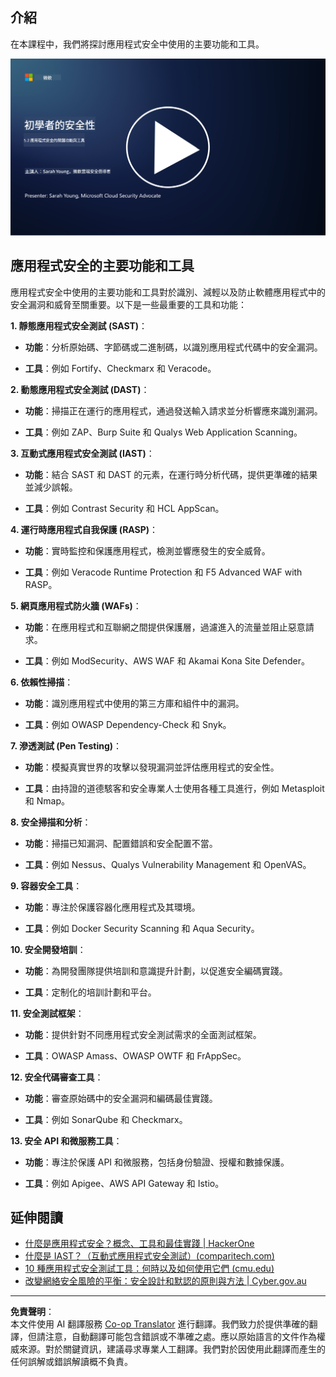 <!--
CO_OP_TRANSLATOR_METADATA:
{
  "original_hash": "790a3fa7e535ec60bb51bde13e759781",
  "translation_date": "2025-09-04T00:48:51+00:00",
  "source_file": "5.2 AppSec key capabilities.md",
  "language_code": "mo"
}
-->
## 介紹

在本課程中，我們將探討應用程式安全中使用的主要功能和工具。

[![觀看影片](../../translated_images/5-2_placeholder.35d943b10c4c6018ebe2bbdb7706a0d739ce9e54bdb35eaf2ad644d43f4cec60.mo.png)](https://learn-video.azurefd.net/vod/player?id=b562daa7-ab92-4cf4-a6dd-6b6a506edfac)

## 應用程式安全的主要功能和工具

應用程式安全中使用的主要功能和工具對於識別、減輕以及防止軟體應用程式中的安全漏洞和威脅至關重要。以下是一些最重要的工具和功能：

**1. 靜態應用程式安全測試 (SAST)**：

- **功能**：分析原始碼、字節碼或二進制碼，以識別應用程式代碼中的安全漏洞。

- **工具**：例如 Fortify、Checkmarx 和 Veracode。

**2. 動態應用程式安全測試 (DAST)**：

- **功能**：掃描正在運行的應用程式，通過發送輸入請求並分析響應來識別漏洞。

- **工具**：例如 ZAP、Burp Suite 和 Qualys Web Application Scanning。

**3. 互動式應用程式安全測試 (IAST)**：

- **功能**：結合 SAST 和 DAST 的元素，在運行時分析代碼，提供更準確的結果並減少誤報。

- **工具**：例如 Contrast Security 和 HCL AppScan。

**4. 運行時應用程式自我保護 (RASP)**：

- **功能**：實時監控和保護應用程式，檢測並響應發生的安全威脅。

- **工具**：例如 Veracode Runtime Protection 和 F5 Advanced WAF with RASP。

**5. 網頁應用程式防火牆 (WAFs)**：

- **功能**：在應用程式和互聯網之間提供保護層，過濾進入的流量並阻止惡意請求。

- **工具**：例如 ModSecurity、AWS WAF 和 Akamai Kona Site Defender。

**6. 依賴性掃描**：

- **功能**：識別應用程式中使用的第三方庫和組件中的漏洞。

- **工具**：例如 OWASP Dependency-Check 和 Snyk。

**7. 滲透測試 (Pen Testing)**：

- **功能**：模擬真實世界的攻擊以發現漏洞並評估應用程式的安全性。

- **工具**：由持證的道德駭客和安全專業人士使用各種工具進行，例如 Metasploit 和 Nmap。

**8. 安全掃描和分析**：

- **功能**：掃描已知漏洞、配置錯誤和安全配置不當。

- **工具**：例如 Nessus、Qualys Vulnerability Management 和 OpenVAS。

**9. 容器安全工具**：

- **功能**：專注於保護容器化應用程式及其環境。

- **工具**：例如 Docker Security Scanning 和 Aqua Security。

**10. 安全開發培訓**：

- **功能**：為開發團隊提供培訓和意識提升計劃，以促進安全編碼實踐。

- **工具**：定制化的培訓計劃和平台。

**11. 安全測試框架**：

- **功能**：提供針對不同應用程式安全測試需求的全面測試框架。

- **工具**：OWASP Amass、OWASP OWTF 和 FrAppSec。

**12. 安全代碼審查工具**：

- **功能**：審查原始碼中的安全漏洞和編碼最佳實踐。

- **工具**：例如 SonarQube 和 Checkmarx。

**13. 安全 API 和微服務工具**：

- **功能**：專注於保護 API 和微服務，包括身份驗證、授權和數據保護。

- **工具**：例如 Apigee、AWS API Gateway 和 Istio。

## 延伸閱讀

- [什麼是應用程式安全？概念、工具和最佳實踐 | HackerOne](https://www.hackerone.com/knowledge-center/what-application-security-concepts-tools-best-practices)
- [什麼是 IAST？（互動式應用程式安全測試）(comparitech.com)](https://www.comparitech.com/net-admin/what-is-iast/)
- [10 種應用程式安全測試工具：何時以及如何使用它們 (cmu.edu)](https://insights.sei.cmu.edu/blog/10-types-of-application-security-testing-tools-when-and-how-to-use-them/)
- [改變網絡安全風險的平衡：安全設計和默認的原則與方法 | Cyber.gov.au](https://www.cyber.gov.au/about-us/view-all-content/publications/principles-and-approaches-for-security-by-design-and-default)

---

**免責聲明**：  
本文件使用 AI 翻譯服務 [Co-op Translator](https://github.com/Azure/co-op-translator) 進行翻譯。我們致力於提供準確的翻譯，但請注意，自動翻譯可能包含錯誤或不準確之處。應以原始語言的文件作為權威來源。對於關鍵資訊，建議尋求專業人工翻譯。我們對於因使用此翻譯而產生的任何誤解或錯誤解讀概不負責。